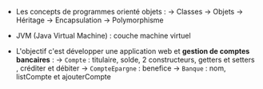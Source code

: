 - Les concepts de programmes orienté objets :
-> Classes
-> Objets
-> Héritage
-> Encapsulation
-> Polymorphisme

- JVM (Java Virtual Machine) : couche machine virtuel

- L'objectif c'est développer une application web et **gestion de comptes bancaires** :
-> `Compte` : titulaire, solde, 2 constructeurs, getters et setters , créditer et débiter
-> `CompteEpargne` : benefice
-> `Banque` : nom, listCompte et ajouterCompte